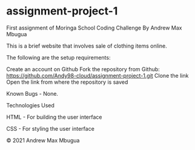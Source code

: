 # assignment-project-1
First assignment of Moringa School Coding Challenge
By Andrew Max Mbugua


This is a brief website that involves sale of clothing items online.

The following are the setup requirements:

Create an account on Github
Fork the repository from Github: https://github.com/Andy98-cloud/assignment-project-1.git
Clone the link
Open the link from where the repository is saved


Known Bugs -
None.

Technologies Used

HTML - For building the user interface

CSS - For styling the user interface

© 2021 Andrew Max Mbugua
